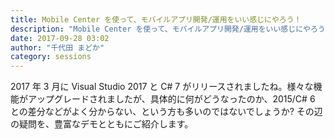 ```yaml
---
title: Mobile Center を使って、モバイルアプリ開発/運用をいい感じにやろう！
description: "Mobile Center を使って、モバイルアプリ開発/運用をいい感じにやろう！"
date: 2017-09-28 03:02
author: "千代田 まどか"
category: sessions
---
```

2017 年 3 月に Visual Studio 2017 と C# 7 がリリースされましたね。様々な機能がアップグレードされましたが、具体的に何がどうなったのか、2015/C# 6 との差分などがよく分からない、という方も多いのではないでしょうか? その辺の疑問を、豊富なデモとともにご紹介します。